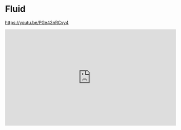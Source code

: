 # Fluid

https://youtu.be/PGe43nRCvy4

<iframe width="560" height="315" src="https://www.youtube.com/embed/XleVnD_5EgA" frameborder="0" allow="accelerometer; autoplay; encrypted-media; gyroscope; picture-in-picture" allowfullscreen></iframe>
